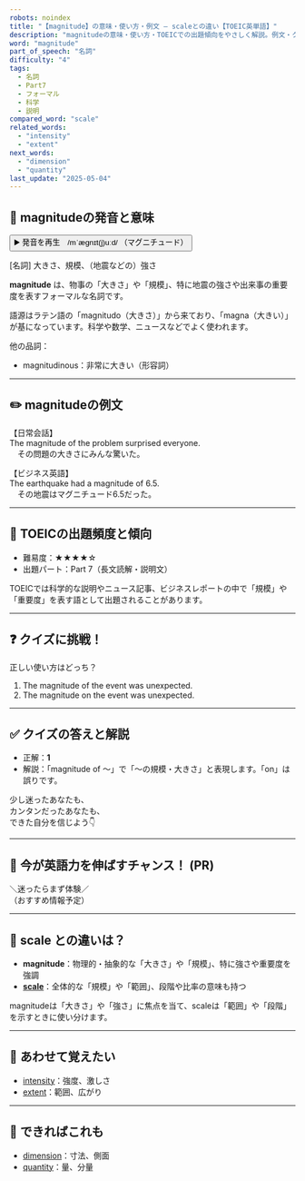 ```yaml
---
robots: noindex
title: "【magnitude】の意味・使い方・例文 ― scaleとの違い【TOEIC英単語】"
description: "magnitudeの意味・使い方・TOEICでの出題傾向をやさしく解説。例文・クイズ付きでscaleとの違いもわかりやすく学べます。"
word: "magnitude"
part_of_speech: "名詞"
difficulty: "4"
tags:
  - 名詞
  - Part7
  - フォーマル
  - 科学
  - 説明
compared_word: "scale"
related_words:
  - "intensity"
  - "extent"
next_words:
  - "dimension"
  - "quantity"
last_update: "2025-05-04"
---
```


## 🔰 magnitudeの発音と意味

<button class="play-audio" onclick="playTTS('magnitude')">
  <span class="play-audio-main">
    ▶️ 発音を再生　/mˈæɡnɪt(j)uːd/
  </span>
  <span class="play-audio-sub">
    （マグニチュード）
  </span>
</button>

[名詞] 大きさ、規模、（地震などの）強さ

**magnitude** は、物事の「大きさ」や「規模」、特に地震の強さや出来事の重要度を表すフォーマルな名詞です。

語源はラテン語の「magnitudo（大きさ）」から来ており、「magna（大きい）」が基になっています。科学や数学、ニュースなどでよく使われます。

他の品詞：  
- magnitudinous：非常に大きい（形容詞）

---

## ✏️ magnitudeの例文

【日常会話】  
The magnitude of the problem surprised everyone.  
　その問題の大きさにみんな驚いた。

【ビジネス英語】  
The earthquake had a magnitude of 6.5.  
　その地震はマグニチュード6.5だった。

---

## 🎯 TOEICの出題頻度と傾向

- 難易度：★★★★☆
- 出題パート：Part 7（長文読解・説明文）

TOEICでは科学的な説明やニュース記事、ビジネスレポートの中で「規模」や「重要度」を表す語として出題されることがあります。

---

## ❓ クイズに挑戦！

正しい使い方はどっち？

1. The magnitude of the event was unexpected.  
2. The magnitude on the event was unexpected.

---

## ✅ クイズの答えと解説

- 正解：**1**
- 解説：「magnitude of ～」で「～の規模・大きさ」と表現します。「on」は誤りです。

少し迷ったあなたも、  
カンタンだったあなたも、  
できた自分を信じよう👇️

---

## 🚀 今が英語力を伸ばすチャンス！ (PR)

<div class="info-center">
＼迷ったらまず体験／<br>  
（おすすめ情報予定）
</div>

---

## 🤔  scale との違いは？

- **magnitude**：物理的・抽象的な「大きさ」や「規模」、特に強さや重要度を強調
- **[scale](/word/scale/)**：全体的な「規模」や「範囲」、段階や比率の意味も持つ

magnitudeは「大きさ」や「強さ」に焦点を当て、scaleは「範囲」や「段階」を示すときに使い分けます。

---

## 🧩 あわせて覚えたい

- [intensity](/word/intensity/)：強度、激しさ
- [extent](/word/extent/)：範囲、広がり

---

## 📖 できればこれも

- [dimension](/word/dimension/)：寸法、側面
- [quantity](/word/quantity/)：量、分量

<!-- cvid: aid49_bid39 -->
